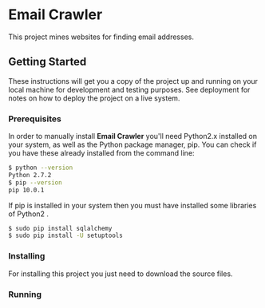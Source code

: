 # Email Crawler
This project mines websites for finding email addresses.

## Getting Started
These instructions will get you a copy of the project up and running on your local machine for development and testing purposes. See deployment for notes on how to deploy the project on a live system.

### Prerequisites
In order to manually install __Email Crawler__ you'll need Python2.x installed on your system, as well as the Python package manager, pip. You can check if you have these already installed from the command line:
```bash
$ python --version
Python 2.7.2
$ pip --version
pip 10.0.1
```

If pip is installed in your system then you must have installed some libraries of Python2 .
```bash
$ sudo pip install sqlalchemy
$ sudo pip install -U setuptools
```

### Installing
For installing this project you just need to download the source files.

### Running
